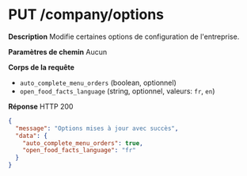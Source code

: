 # PUT /company/options

**Description**
Modifie certaines options de configuration de l'entreprise.

**Paramètres de chemin**
Aucun

**Corps de la requête**
- `auto_complete_menu_orders` (boolean, optionnel)
- `open_food_facts_language` (string, optionnel, valeurs: `fr`, `en`)

**Réponse**
HTTP 200

```json
{
  "message": "Options mises à jour avec succès",
  "data": {
    "auto_complete_menu_orders": true,
    "open_food_facts_language": "fr"
  }
}
```
